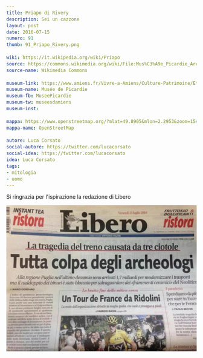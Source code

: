 ```yaml
---
title: Priapo di Rivery
description: Sei un cazzone
layout: post
date: 2016-07-15
numero: 91
thumb: 91_Priapo_Rivery.png

wiki: https://it.wikipedia.org/wiki/Priapo
source: https://commons.wikimedia.org/wiki/File:Mus%C3%A9e_Picardie_Arch%C3%A9o_03.jpg
source-name: Wikimedia Commons

museum-link: https://www.amiens.fr/Vivre-a-Amiens/Culture-Patrimoine/Etablissements-culturels/Musee-de-Picardie
museum-name: Musée de Picardie
museum-fb: MuseePicardie
museum-tw: museesdamiens
museum-inst:

mappa: https://www.openstreetmap.org/?mlat=49.8905&mlon=2.2953&zoom=15#map=15/49.8905/2.2953
mappa-name: OpenStreetMap

autore: Luca Corsato
social-autore: https://twitter.com/lucacorsato
social-idea: https://twitter.com/lucacorsato
idea: Luca Corsato
tags:
- mitologia
- uomo
---
```


Si ringrazia per l'ispirazione la redazione di Libero

![Prima Libero](/assets/img/varie/IMG_6030.png)
